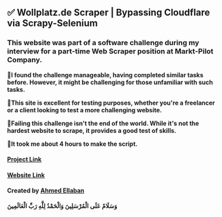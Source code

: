 ## ✅ Wollplatz.de Scraper | Bypassing Cloudflare via Scrapy-Selenium

### This website was part of a software challenge during my interview for a part-time Web Scraper position at Markt-Pilot Company.

🔸**I found the challenge manageable, having completed similar tasks before. However, it might be challenging for those
unfamiliar with such tasks.**

🔸**This site is excellent for testing purposes, whether you're a freelancer or a client looking to test a more
challenging website.**

🔸**Failing this challenge isn't the end of the world. While it's not the hardest website to scrape, it provides a good
test of skills.**

🔸**It took me about 4 hours to make the script.**



#### **[Project Link](https://www.upwork.com/freelancers/ahmedellban?p=1811147085424775168)**

#### **[Website Link](https://www.wollplatz.de/)**

#### Created by **[Ahmed Ellaban](https://upwork.com/freelancers/ahmedellban)**

**وَسَلَامٌ عَلَى الْمُرْسَلِينَ وَالْحَمْدُ لِلَّهِ رَبِّ الْعَالَمِينَ** 
